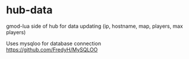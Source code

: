 # hub-data
gmod-lua side of hub for data updating (ip, hostname, map, players, max players)

Uses mysqloo for database connection
https://github.com/FredyH/MySQLOO